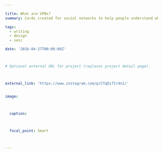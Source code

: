 ```yaml
---

title: What are VPNs?
summary: Cards created for social networks to help people understand what VPNs are (and especially aren't).

tags: 
  - writing
  - design
  - sesc

date: '2016-04-27T00:00:00Z'



# Optional external URL for project (replaces project detail page).



external_link: 'https://www.instagram.com/p/CTqDifIr4n1/'


image:



  caption:



  focal_point: Smart



---
```




